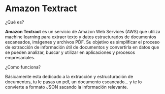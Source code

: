# Amazon Textract

¿Qué es?

**Amazon Textract** es un servicio de Amazon Web Services (AWS) que utiliza machine learning para extraer texto y datos estructurados de documentos escaneados, imágenes y archivos PDF. Su objetivo es simplificar el proceso de extracción de información útil de documentos y convertirla en datos que se pueden analizar, buscar y utilizar en aplicaciones y procesos empresariales.

¿Como funciona?

Básicamente esta dedicado a la extracción y estructuración de documentos, tu le pasas un pdf, un documento escaneado… y te lo convierte a formato JSON sacando la información relevante.